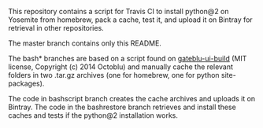 This repository contains a script for Travis CI to install python@2 on Yosemite from homebrew, pack a cache, test it, and upload it on Bintray for retrieval in other repositories.

The master branch contains only this README.

The bash* branches are based on a script found on [gateblu-ui-build](https://github.com/octoblu/gateblu-ui-build) (MIT license, Copyright (c) 2014 Octoblu) and manually cache the relevant folders in two .tar.gz archives (one for homebrew, one for python site-packages). 

The code in bashscript branch creates the cache archives and uploads it on Bintray. The code in the bashrestore branch retrieves and install these caches and tests if the python@2 installation works.
